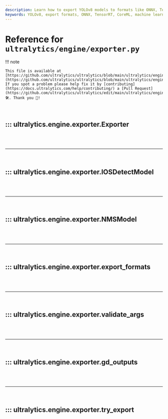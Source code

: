 ```yaml
---
description: Learn how to export YOLOv8 models to formats like ONNX, TensorRT, CoreML, and more. Optimize your exports for different platforms.
keywords: YOLOv8, export formats, ONNX, TensorRT, CoreML, machine learning model export, AI, deep learning
---
```


# Reference for `ultralytics/engine/exporter.py`

!!! note

    This file is available at [https://github.com/ultralytics/ultralytics/blob/main/ultralytics/engine/exporter.py](https://github.com/ultralytics/ultralytics/blob/main/ultralytics/engine/exporter.py). If you spot a problem please help fix it by [contributing](https://docs.ultralytics.com/help/contributing/) a [Pull Request](https://github.com/ultralytics/ultralytics/edit/main/ultralytics/engine/exporter.py) 🛠️. Thank you 🙏!

<br>

## ::: ultralytics.engine.exporter.Exporter

<br><br><hr><br>

## ::: ultralytics.engine.exporter.IOSDetectModel

<br><br><hr><br>

## ::: ultralytics.engine.exporter.NMSModel

<br><br><hr><br>

## ::: ultralytics.engine.exporter.export_formats

<br><br><hr><br>

## ::: ultralytics.engine.exporter.validate_args

<br><br><hr><br>

## ::: ultralytics.engine.exporter.gd_outputs

<br><br><hr><br>

## ::: ultralytics.engine.exporter.try_export

<br><br>
